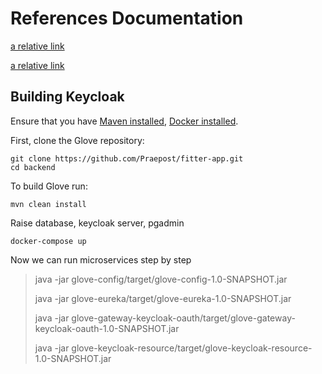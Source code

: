 References Documentation
======================
[a relative link](backend/readme.md)

[a relative link](frontend/readme.md)

Building Keycloak 
---------------------------------

Ensure that you have [Maven installed](https://maven.apache.org/), [Docker installed](hhttps://www.docker.com/).

First, clone the Glove repository:

    git clone https://github.com/Praepost/fitter-app.git
    cd backend

To build Glove run:

    mvn clean install

Raise database, keycloak server, pgadmin

    docker-compose up

Now we can run microservices step by step

> java -jar glove-config/target/glove-config-1.0-SNAPSHOT.jar
> 
> java -jar glove-eureka/target/glove-eureka-1.0-SNAPSHOT.jar   
> 
> java -jar glove-gateway-keycloak-oauth/target/glove-gateway-keycloak-oauth-1.0-SNAPSHOT.jar
>
> java -jar glove-keycloak-resource/target/glove-keycloak-resource-1.0-SNAPSHOT.jar

